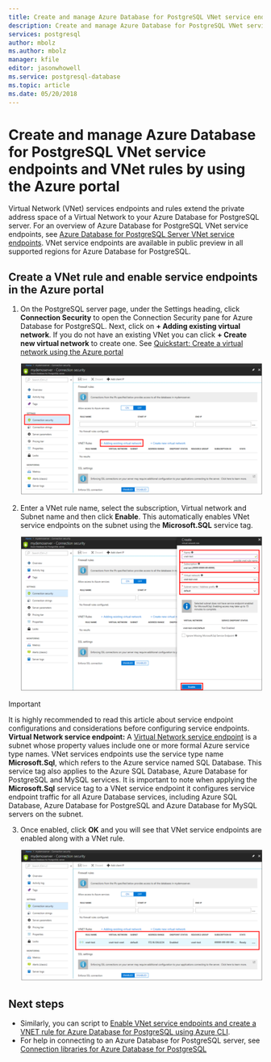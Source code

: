 ```yaml
---
title: Create and manage Azure Database for PostgreSQL VNet service endpoints and rules using the Azure portal | Microsoft Docs
description: Create and manage Azure Database for PostgreSQL VNet service endpoints and rules using the Azure portal
services: postgresql
author: mbolz
ms.author: mbolz
manager: kfile
editor: jasonwhowell
ms.service: postgresql-database
ms.topic: article
ms.date: 05/20/2018
---
```

# Create and manage Azure Database for PostgreSQL VNet service endpoints and VNet rules by using the Azure portal
Virtual Network (VNet) services endpoints and rules extend the private address space of a Virtual Network to your Azure Database for PostgreSQL server. For an overview of Azure Database for PostgreSQL VNet service endpoints, see [Azure Database for PostgreSQL Server VNet service endpoints](concepts-data-access-and-security-vnet.md). VNet service endpoints are available in public preview in all supported regions for Azure Database for PostgreSQL.

## Create a VNet rule and enable service endpoints in the Azure portal

1. On the PostgreSQL server page, under the Settings heading, click **Connection Security** to open the Connection Security pane for Azure Database for PostgreSQL. Next, click on **+ Adding existing virtual network**. If you do not have an existing VNet you can click **+ Create new virtual network** to create one. See [Quickstart: Create a virtual network using the Azure portal](../virtual-network/quick-create-portal.md)

   ![Azure portal - click Connection security](./media/howto-manage-vnet-using-portal/1-connection-security.png)

2. Enter a VNet rule name, select the subscription, Virtual network and Subnet name and then click **Enable**. This automatically enables VNet service endpoints on the subnet using the **Microsoft.SQL** service tag.

   ![Azure portal - configure VNet](./media/howto-manage-vnet-using-portal/2-configure-vnet.png)

> [!IMPORTANT]
> It is highly recommended to read this article about service endpoint configurations and considerations before configuring service endpoints. **Virtual Network service endpoint:** A [Virtual Network service endpoint](../virtual-network/virtual-network-service-endpoints-overview.md) is a subnet whose property values include one or more formal Azure service type names. VNet services endpoints use the service type name **Microsoft.Sql**, which refers to the Azure service named SQL Database. This service tag also applies to the Azure SQL Database, Azure Database for PostgreSQL and MySQL services. It is important to note when applying the **Microsoft.Sql** service tag to a VNet service endpoint it configures service endpoint traffic for all Azure Database services, including Azure SQL Database, Azure Database for PostgreSQL and Azure Database for MySQL servers on the subnet. 
> 

3. Once enabled, click **OK** and you will see that VNet service endpoints are enabled along with a VNet rule.

   ![VNet service endpoints enabled and VNet rule created](./media/howto-manage-vnet-using-portal/3-vnet-service-endpoints-enabled-vnet-rule-created.png)

## Next steps
- Similarly, you can script to [Enable VNet service endpoints and create a VNET rule for Azure Database for PostgreSQL using Azure CLI](howto-manage-vnet-using-cli.md).
- For help in connecting to an Azure Database for PostgreSQL server, see [Connection libraries for Azure Database for PostgreSQL](./concepts-connection-libraries.md)
